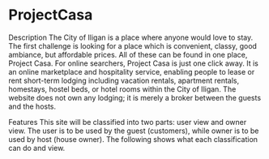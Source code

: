 # ProjectCasa
Description
    The City of Iligan is a place where anyone would love to stay. The first challenge is looking for a place which is convenient, classy, good ambiance, but affordable prices. All of these can be found in one place, Project Casa.
    For online searchers, Project Casa is just one click away. It is an online marketplace and hospitality service, enabling people to lease or rent short-term lodging including vacation rentals, apartment rentals, homestays, hostel beds, or hotel rooms within the City of Iligan. The website does not own any lodging; it is merely a broker between the guests and the hosts. 

Features
    This site will be classified into two parts: user view and owner view. The user is to be used by the guest (customers), while owner is to be used by host (house owner). The following shows what each classification can do and view.
